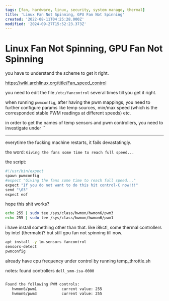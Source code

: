 ```yaml
---
tags: [fan, hardware, linux, security, system manage, thermal]
title: 'Linux Fan Not Spinning, GPU Fan Not Spinning'
created: '2022-08-11T04:25:28.000Z'
modified: '2024-09-27T15:52:23.373Z'
---
```


# Linux Fan Not Spinning, GPU Fan Not Spinning

you have to understand the scheme to get it right.

https://wiki.archlinux.org/title/Fan_speed_control

you need to edit the file `/etc/fancontrol` several times till you get it right.

when running `pwmconfig`, after having the pwm mappings, you need to further configure params like temp sources, min/max speed (which is the corresponded stable PWM readings at different speeds) etc.

in order to get the names of temp sensors and pwm controllers, you need to investigate under ``

---

everytime the fucking machine restarts, it fails devastatingly.

the word: `Giving the fans some time to reach full speed...`

the script:

```bash
#!/usr/bin/expect
spawn pwmconfig
#expect "Giving the fans some time to reach full speed..."
expect "If you do not want to do this hit control-C now!!!"
send "\03"
expect eof
```

hope this shit works?
```bash
echo 255 | sudo tee /sys/class/hwmon/hwmon6/pwm3
echo 255 | sudo tee /sys/class/hwmon/hwmon6/pwm1
```

i have install something other than that. like i8kctl, some thermal controllers by intel (thermald)? but still gpu fan not spinning till now.

```bash
apt install -y lm-sensors fancontrol
sensors-detect
pwmconfig
```
already have cpu frequency under control by running temp_throttle.sh

notes: found controllers `dell_smm-isa-0000`

```bash

Found the following PWM controls:
   hwmon6/pwm1           current value: 255
   hwmon6/pwm3           current value: 255


```
